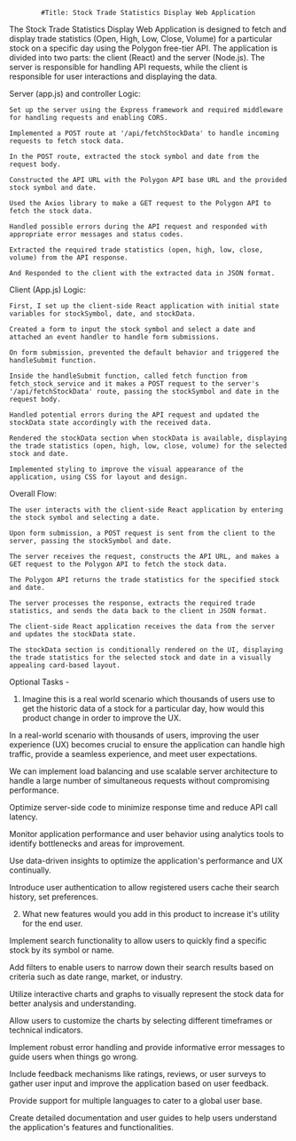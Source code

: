             #Title: Stock Trade Statistics Display Web Application


The Stock Trade Statistics Display Web Application is designed to fetch and display trade statistics (Open, High, Low, Close, Volume) for a particular stock on a specific day using the Polygon free-tier API. The application is divided into two parts: the client (React) and the server (Node.js). The server is responsible for handling API requests, while the client is responsible for user interactions and displaying the data.


Server (app.js) and controller Logic:

    Set up the server using the Express framework and required middleware for handling requests and enabling CORS.
    
    Implemented a POST route at '/api/fetchStockData' to handle incoming requests to fetch stock data.

    In the POST route, extracted the stock symbol and date from the request body.

    Constructed the API URL with the Polygon API base URL and the provided stock symbol and date.

    Used the Axios library to make a GET request to the Polygon API to fetch the stock data.

    Handled possible errors during the API request and responded with appropriate error messages and status codes.

    Extracted the required trade statistics (open, high, low, close, volume) from the API response.

    And Responded to the client with the extracted data in JSON format.


Client (App.js) Logic:

    First, I set up the client-side React application with initial state variables for stockSymbol, date, and stockData.

    Created a form to input the stock symbol and select a date and attached an event handler to handle form submissions.

    On form submission, prevented the default behavior and triggered the handleSubmit function.
    
    Inside the handleSubmit function, called fetch function from fetch_stock_service and it makes a POST request to the server's '/api/fetchStockData' route, passing the stockSymbol and date in the request body.

    Handled potential errors during the API request and updated the stockData state accordingly with the received data.

    Rendered the stockData section when stockData is available, displaying the trade statistics (open, high, low, close, volume) for the selected stock and date.

    Implemented styling to improve the visual appearance of the application, using CSS for layout and design.


Overall Flow:

    The user interacts with the client-side React application by entering the stock symbol and selecting a date.

    Upon form submission, a POST request is sent from the client to the server, passing the stockSymbol and date.

    The server receives the request, constructs the API URL, and makes a GET request to the Polygon API to fetch the stock data.

    The Polygon API returns the trade statistics for the specified stock and date.

    The server processes the response, extracts the required trade statistics, and sends the data back to the client in JSON format.

    The client-side React application receives the data from the server and updates the stockData state.

    The stockData section is conditionally rendered on the UI, displaying the trade statistics for the selected stock and date in a visually appealing card-based layout.




Optional Tasks -


1. Imagine this is a real world scenario which thousands of users use to get the historic data of a stock for a particular day, how would this product change in order to improve the UX.


In a real-world scenario with thousands of users, improving the user experience (UX) becomes crucial to ensure the application can handle high traffic, provide a seamless experience, and meet user expectations.

We can implement load balancing and use scalable server architecture to handle a large number of simultaneous requests without compromising performance.

Optimize server-side code to minimize response time and reduce API call latency.

Monitor application performance and user behavior using analytics tools to identify bottlenecks and areas for improvement.

Use data-driven insights to optimize the application's performance and UX continually.

Introduce user authentication to allow registered users cache their search history, set preferences.




2. What new features would you add in this product to increase it's utility for the end user.

Implement search functionality to allow users to quickly find a specific stock by its    symbol or name.

Add filters to enable users to narrow down their search results based on criteria such as date range, market, or industry.

Utilize interactive charts and graphs to visually represent the stock data for better analysis and understanding.

Allow users to customize the charts by selecting different timeframes or technical indicators.

Implement robust error handling and provide informative error messages to guide users when things go wrong.

Include feedback mechanisms like ratings, reviews, or user surveys to gather user input and improve the application based on user feedback.

Provide support for multiple languages to cater to a global user base.

Create detailed documentation and user guides to help users understand the application's features and functionalities.
